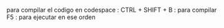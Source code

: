 para compilar el codigo en codespace :
CTRL + SHIFT + B : para compilar
F5 : para ejecutar
en ese orden
